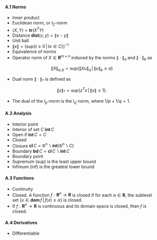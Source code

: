 #### A.1 Norms

* Inner product
* Euclidean norm, or $l_2$-norm
* $\langle X, Y\rangle = \mathbf{tr}(X^T Y)$
* Distance $\mathbf{dist}(x,y) = \|x-y\|$
* Unit ball
* $\|x\| = (\text{sup}\{ t\geq 0 \,|\,tx \in C\})^{-1}$
* Equivalence of norms
* Operator norm of $X\in \mathbf{R}^{m\times n}$ induced by the norms $\|\cdot\|_a$ and $\|\cdot\|_b$ as

$$
\|X\|_{a,b} = \text{sup}\{ \|Xu\|_a \,|\, \|u\|_b \leq a  \}
$$
* Dual norm $\|\cdot\|_*$ is defined as

$$
\|z\|_* = \text{sup}\{ z^Tx \,|\, \|x\| \leq 1 \}.
$$

* The dual of the $l_p$-norm is the $l_q$-norm, where $1/p + 1/q = 1$.

#### A.2 Analysis

* Interior point
* Interior of set $C$ $\mathbf{int}\,C$
* Open if $\mathbf{int} \, C = C$
* Closed
* Closure $\mathbf{cl}\, C = \mathbb{R}^n \backslash \mathbf{int}(\mathbb{R}^n\backslash C)$
* Boundary $\mathbf{bd} \, C = \mathbf{cl}\, C \backslash \mathbf{int}\, C$
* Boundary point
* Supremum (sup) is the least upper bound
* Infimum (inf) is the greatest lower bound

#### A.3 Functions

* Continuity
* Closed. A function $f: \mathbf{R}^n \to \mathbf{R}$ is closed if for each $\alpha \in \mathbf{R}$, the sublevel set $\{x\in \mathbf{dom} \, f \, |\, f(x) \leq \alpha\}$ is closed.
* If $f: \mathbf{R}^n \to \mathbf{R}$ is continuous and its domain space is closed, then $f$ is closed.

#### A.4 Derivatives

* Differentiable
